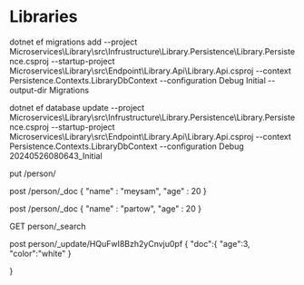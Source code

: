 # Libraries



dotnet ef migrations add --project Microservices\Library\src\Infrustructure\Library.Persistence\Library.Persistence.csproj --startup-project Microservices\Library\src\Endpoint\Library.Api\Library.Api.csproj --context Persistence.Contexts.LibraryDbContext --configuration Debug Initial --output-dir Migrations

dotnet ef database update --project Microservices\Library\src\Infrustructure\Library.Persistence\Library.Persistence.csproj --startup-project Microservices\Library\src\Endpoint\Library.Api\Library.Api.csproj --context Persistence.Contexts.LibraryDbContext --configuration Debug 20240526080643_Initial



put /person/


post /person/_doc
{
  "name" : "meysam",
  "age" : 20
}

post /person/_doc
{
  "name" : "partow",
  "age" : 20
}



GET person/_search

post person/_update/HQuFwI8Bzh2yCnvju0pf
{
  "doc":{
    "age":3,
    "color":"white"
  }
  
}



